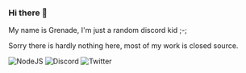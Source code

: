 ### Hi there 👋

My name is Grenade, I'm just a random discord kid ;-;

Sorry there is hardly nothing here, most of my work is closed source.

![NodeJS](https://img.shields.io/badge/node.js-6DA55F?style=for-the-badge&logo=node.js&logoColor=white)
![Discord](https://img.shields.io/badge/Grenade%233918-%237289DA.svg?style=for-the-badge&logo=discord&logoColor=white)
![Twitter](https://img.shields.io/badge/GrenadeEU-%231DA1F2.svg?style=for-the-badge&logo=Twitter&logoColor=white)
